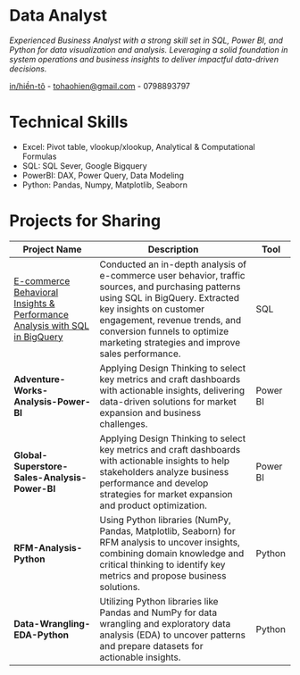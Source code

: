 # Data Analyst
*Experienced Business Analyst with a strong skill set in SQL, Power BI, and Python for data visualization and analysis. Leveraging a solid foundation in system operations and business insights to deliver impactful data-driven decisions.*

[in/hiền-tô](https://www.linkedin.com/in/hi%E1%BB%81n-t%C3%B4/) - tohaohien@gmail.com - 0798893797

# Technical Skills
- Excel: Pivot table, vlookup/xlookup, Analytical & Computational Formulas
- SQL: SQL Sever, Google Bigquery 
- PowerBI: DAX, Power Query, Data Modeling
- Python: Pandas, Numpy, Matplotlib, Seaborn


# Projects for Sharing

| Project Name                                   | Description                                                                                                                                          | Tool               |
|-----------------------------------------------|------------------------------------------------------------------------------------------------------------------------------------------------------|--------------------|
| [E-commerce Behavioral Insights & Performance Analysis with SQL in BigQuery](https://github.com/Hien2105/E-commerce-Behavioral-Insights-Performance-Analysis-with-SQL-in-BigQuery) | Conducted an in-depth analysis of e-commerce user behavior, traffic sources, and purchasing patterns using SQL in BigQuery. Extracted key insights on customer engagement, revenue trends, and conversion funnels to optimize marketing strategies and improve sales performance. | SQL   |
| **Adventure-Works-Analysis-Power-BI**         | Applying Design Thinking to select key metrics and craft dashboards with actionable insights, delivering data-driven solutions for market expansion and business challenges. | Power BI             |
| **Global-Superstore-Sales-Analysis-Power-BI** | Applying Design Thinking to select key metrics and craft dashboards with actionable insights to help stakeholders analyze business performance and develop strategies for market expansion and product optimization. | Power BI              |
| **RFM-Analysis-Python**                       | Using Python libraries (NumPy, Pandas, Matplotlib, Seaborn) for RFM analysis to uncover insights, combining domain knowledge and critical thinking to identify key metrics and propose business solutions. | Python   |
| **Data-Wrangling-EDA-Python**                 | Utilizing Python libraries like Pandas and NumPy for data wrangling and exploratory data analysis (EDA) to uncover patterns and prepare datasets for actionable insights. | Python   |

